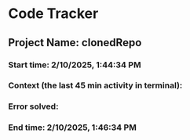 # Code Tracker

  ## Project Name: clonedRepo
  ### Start time: 2/10/2025, 1:44:34 PM
  ### Context (the last 45 min activity in terminal): 
  
  ### Error solved: 
  ### End time: 2/10/2025, 1:46:34 PM

  